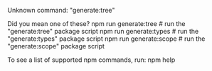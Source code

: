 Unknown command: "generate:tree"

Did you mean one of these?
  npm run generate:tree # run the "generate:tree" package script
  npm run generate:types # run the "generate:types" package script
  npm run generate:scope # run the "generate:scope" package script

To see a list of supported npm commands, run:
  npm help
